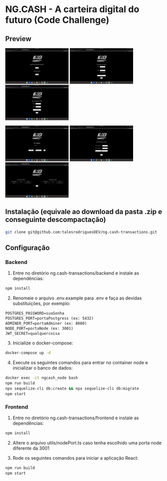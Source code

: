 # NG.CASH - A carteira digital do futuro (Code Challenge)

## Preview

<img src="./home.png" width=200 /> <img src="./signIn.png" width=200 /> <img src="./logIn.png" width=200 />

<img src="./user.png" width=200 /> <img src="./transaction.png" width=200 /> <img src="./transactions.png" width=200 />

## Instalação (equivale ao download da pasta .zip e conseguinte descompactação)

```bash
git clone git@github.com:talesrodriguesDEV/ng.cash-transactions.git
```
## Configuração

### Backend

1. Entre no diretório ng.cash-transactions/backend e instale as dependências:

```bash
npm install
```

2. Renomeie o arquivo .env.example para .env e faça as devidas substituições, por exemplo:

```.env
POSTGRES_PASSWORD=suaSenha
POSTGRES_PORT=portaPostgress (ex: 5432)
ADMINER_PORT=portaAdminer (ex: 8080)
NODE_PORT=portaNode (ex: 3001)
JWT_SECRET=qualquercoisa
```

3. Inicialize o docker-compose:

```bash
docker-compose up -d
```

4. Execute os seguintes comandos para entrar no container node e inicializar o banco de dados:

```bash
docker exec -it ngcash_node bash
npm run build
npx sequelize-cli db:create && npx sequelize-cli db:migrate
npm start
```

### Frontend

1. Entre no diretório ng.cash-transactions/frontend e instale as dependências:

```bash
npm install
```

2. Altere o arquivo utils/nodePort.ts caso tenha escolhido uma porta node diferente da 3001

3. Rode os seguintes comandos para iniciar a aplicação React:

```bash
npm run build
npm start
```
